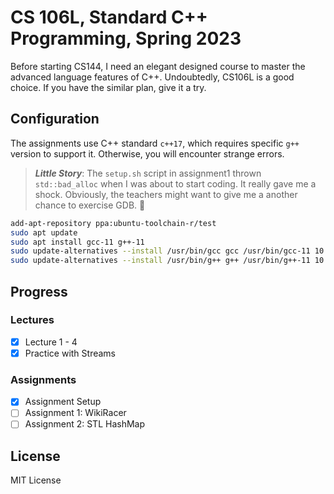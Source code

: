 # CS 106L, Standard C++ Programming, Spring 2023

Before starting CS144, I need an elegant designed course to master the advanced language features of C++. Undoubtedly, CS106L is a good choice. If you have the similar plan, give it a try.

## Configuration

The assignments use C++ standard `c++17`, which requires specific `g++` version to support it. Otherwise, you will encounter strange errors.

> _**Little Story**_: The `setup.sh` script in assignment1 thrown `std::bad_alloc` when I was about to start coding. It really gave me a shock. Obviously, the teachers might want to give me a another chance to exercise GDB. :thinking:

```bash
add-apt-repository ppa:ubuntu-toolchain-r/test
sudo apt update
sudo apt install gcc-11 g++-11
sudo update-alternatives --install /usr/bin/gcc gcc /usr/bin/gcc-11 10
sudo update-alternatives --install /usr/bin/g++ g++ /usr/bin/g++-11 10
```

## Progress

### Lectures

- [x] Lecture 1 - 4
- [x] Practice with Streams

### Assignments

- [x] Assignment Setup
- [ ] Assignment 1: WikiRacer
- [ ] Assignment 2: STL HashMap

## License

MIT License
